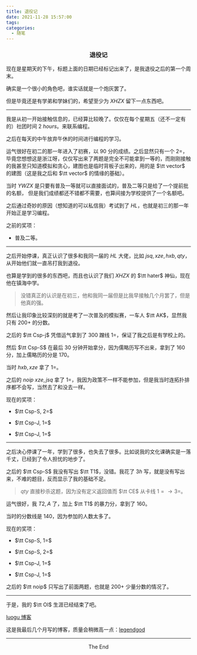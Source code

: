 ```yaml
---
title: 退役记
date: 2021-11-28 15:57:00
tags:
categories:
  - 随笔
---
```


<h3><center>退役记</center></h3>

现在是星期天的下午，标题上面的日期已经标记出来了，是我退役之后的第一个周末。

确实是一个很小的角色吧，谁实话就是一个炮灰罢了。

但是毕竟还是有学弟和学妹们的，希望至少为 $XHZX$ 留下一点东西吧。

---

我是从初一开始接触信息的，已经算比较晚了。仅仅在每个星期五（还不一定有的）社团时间 $2\ hours$。来联系编程。

之后在每天的中午放弃午休的时间进行编程的学习。

运气很好在初二的那一年进入了初赛，以 $90$ 分的成绩。之后显然只有一个 $2=$，毕竟您想想这是浙江呀，仅仅写出来了两题是完全不可能拿到一等的，而刚刚接触的我甚至只知道模拟和贪心，建图也是临时背板子出来的，用的是 $\tt vector$ 的建图（这是我之后和 $\tt vector$ 的情缘的基础）。

当时 $YWZX$ 是只要有普及一等就可以直接面试的，普及二等只是给了一个提前批的名额， 但是我们成绩都还不错都不需要，也算间接为学校提供了一个名额吧。

之后通过奇妙的原因（想知道的可以私信我）考试到了 $HL$，也就是初三的那一年开始正是学习编程。

之前的奖项：

- 普及二等。

----

之后开始停课，真正认识了很多和我同一届的 $HL$ 大佬，比如 $jsq, xze, hxb, qty$，从开始他们就一直吊打我到退役。

也算是学到的很多的东西吧，而且也认识了我们 $XHZX$ 的 $\tt hater$ 神仙，现在他在镇海中学。

> 没错真正的认识是在初三，他和我同一届但是比我早接触几个月罢了，但是他真的强。

然后让我印象比较深刻的就是考了一次普及的模拟赛，一车人 $\tt AK$，显然我只有 $200+$ 的分数。

之后的 $\tt Csp-j$ 凭借运气拿到了 $300$ 蹭线 $1=$，保证了我之后是有学校上的。

然后 $\tt Csp-S$ 在最后 $30$ 分钟开始拿分，因为儒略历写不出来，拿到了 $160$ 分，加上儒略历的分是 $170$。

当时 $hxb, xze$ 拿了 $1=$。

之后的 $noip$ $xze, jsq$ 拿了 $1=$，我因为政策不一样不能参加，但是我当时连拓扑排序都不会写，当然去了和没去一样。

现在的奖项：

- $\tt Csp-S, 2=$
- $\tt Csp-J, 1=$

- $\tt Csp-J, 1=$

---

之后决心停课了一年，学到了很多，也失去了很多。比如说我的文化课确实是一落千丈，已经到了令人担忧的地步了。

之后的 $\tt Csp-S$ 我没有写出 $\tt T1$，没错。我花了 $3h$ 写，就是没有写出来，不难的题目，反而显示了我的基础不足。

>  $qty$ 直接秒杀这题，因为没有定义返回值而 $\tt CE$ 从卡线 $1= \to 3=$。

运气很好，我 $T2, A$ 了，加上 $\tt T1$ 的暴力分，拿到了 $160$。

当时的分数线是 $140$，因为参加的人数太多了。

现在的奖项：

- $\tt Csp-S, 1=$

- $\tt Csp-S, 2=$
- $\tt Csp-J, 1=$

- $\tt Csp-J, 1=$

之后的 $\tt noip$ 只写出了前面两题，也就是 $200+$ 少量分数的情况了。

----

于是，我的 $\tt OI$ 生涯已经结束了吧。

[luogu 博客](https://www.luogu.com.cn/blog/legendgod/#)

这是我最后几个月写的博客，质量会稍微高一点：[legendgod](https://legendgod.ml/)

----

<center>The End</center>

